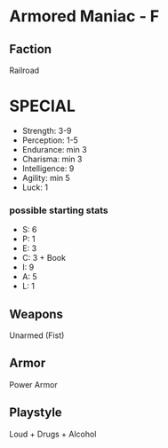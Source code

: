 # Armored Maniac - F

## Faction

Railroad

# SPECIAL

- Strength: 3-9
- Perception: 1-5
- Endurance: min 3
- Charisma: min 3
- Intelligence: 9
- Agility: min 5
- Luck: 1

### possible starting stats

- S: 6
- P: 1
- E: 3
- C: 3 + Book
- I: 9
- A: 5
- L: 1

## Weapons

Unarmed (Fist)

## Armor

Power Armor

## Playstyle

Loud + Drugs + Alcohol
